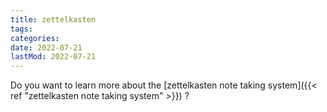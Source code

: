 ```yaml
---
title: zettelkasten
tags:
categories:
date: 2022-07-21
lastMod: 2022-07-21
---
```

Do you want to learn more about the [zettelkasten note taking system]({{< ref "zettelkasten note taking system" >}}) ?



